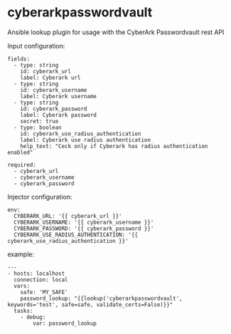 # cyberarkpasswordvault
Ansible lookup plugin for usage with the CyberArk Passwordvault rest API

Input configuration:

    fields:
      - type: string
        id: cyberark_url
        label: Cyberark url
      - type: string
        id: cyberark_username
        label: Cyberark username
      - type: string
        id: cyberark_password
        label: Cyberark password
        secret: true
      - type: boolean
        id: cyberark_use_radius_authentication
        label: Cyberark use radius authentication
        help_text: "Ceck only if Cyberark has radius authentication enabled"
      
    required:
      - cyberark_url
      - cyberark_username
      - cyberark_password

Injector configuration:

    env:
      CYBERARK_URL: '{{ cyberark_url }}'
      CYBERARK_USERNAME: '{{ cyberark_username }}'
      CYBERARK_PASSWORD: '{{ cyberark_password }}'
      CYBERARK_USE_RADIUS_AUTHENTICATION: '{{ cyberark_use_radius_authentication }}'
      
  example:
  
    ---
    - hosts: localhost
      connection: local
      vars:
        safe: 'MY_SAFE'
        password_lookup: "{{lookup('cyberarkpasswordvault', keywords='test', safe=safe, validate_certs=False)}}"
      tasks:
        - debug:
            var: password_lookup